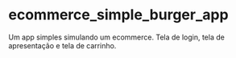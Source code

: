 # ecommerce_simple_burger_app
Um app simples simulando um ecommerce. Tela de login, tela de apresentação e tela de carrinho.
